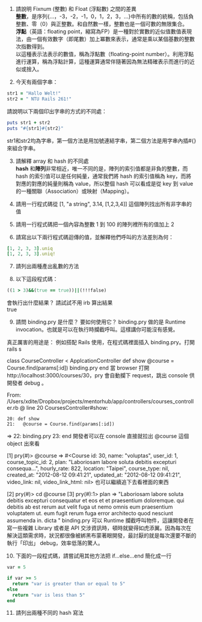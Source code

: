 1. 請說明 Fixnum (整數) 和 Float (浮點數) 之間的差異  
**整數**，是序列{...，-3，-2，-1，0，1，2，3，...}中所有的數的統稱，包括負整數、零（0）與正整數。和自然數一樣，整數也是一個可數的無限集合。  
**浮點**（英語：floating point，縮寫為FP）是一種對於實數的近似值數值表現法，由一個有效數字（即尾數）加上冪數來表示，通常是乘以某個基數的整數次指數得到。  
以這種表示法表示的數值，稱為浮點數（floating-point number）。利用浮點進行運算，稱為浮點計算，這種運算通常伴隨著因為無法精確表示而進行的近似或捨入。  

2. 今天有兩個字串：
  ```ruby 
  str1 = "Hallo Welt!" 
  str2 = " NTU Rails 261!"
  ```
請說明以下兩個印出字串的方式的不同處：
  ```ruby
  puts str1 + str2
  puts "#{str1}#{str2}"
  ```
str1和str2均為字串，第一個方法是用加號連結字串，第二個方法是用字串內插#{}來組合字串。

3. 請解釋 array 和 hash 的不同處  
**hash** 和**陣列**非常相近，唯一不同的是，陣列的索引值都是非負的整數，而 hash 的索引值可以是任何純量，通常我們將 hash 的索引值稱為 key，而將對應的對應的純量則稱為 value，所以整個 hash 可以看成是從 key 到 value 的一種關聯（Association）或映射（Mapping）。

4. 請用一行程式碼從 [1, "a string", 3.14, [1,2,3,4]] 這個陣列找出所有非字串的值

5. 請用一行程式碼把一個內容為整數 1 到 100 的陣列裡所有的值加上 2

6. 請寫出以下兩行程式碼迴傳的值，並解釋他們呼叫的方法差別為何：
  ```ruby
  [1, 2, 3, 3].uniq
  [1, 2, 3, 3].uniq!
  ```

7. 請列出兩種產出亂數的方法

8. 以下這段程式碼：
  ```ruby
  ((1 > 3)&&(true == true))||(!!!false)
  ```
  會執行出什麼結果？ 請試試不用 irb 算出結果  
true

9. 請問 binding.pry 是什麼？ 要如何使用它？
binding.pry 做的是 Runtime invocation。也就是可以在執行時攔截呼叫。這樣講你可能沒有感覺。

真正厲害的用途是： 例如搭配 Rails 使用，在程式碼裡面插入 binding.pry。打開 rails s

 class CourseController < ApplcationController
  def show
    @course = Course.find(params[:id])
    binding.pry
  end
當 browser 打開 http://localhost:3000/courses/30，pry 會自動攔下 request，跳出 console 供開發者 debug 。

From: /Users/xdite/Dropbox/projects/mentorhub/app/controllers/courses_controller.rb @ line 20 CoursesController#show:

    20: def show
    21:   @course = Course.find(params[:id])
 => 22:   binding.pry
    23: end
開發者可以在 console 直接就拉出 @course 這個 object 出來看

[1] pry(#<CoursesController>)> @course
=> #<Course id: 30, name: "voluptas", user_id: 1, course_topic_id: 2, plan: "Laboriosam labore soluta debitis excepturi consequa...", hourly_rate: 822, location: "Taipei", course_type: nil, created_at: "2012-08-12 09:41:21", updated_at: "2012-08-12 09:41:21", video_link: nil, video_link_html: nil>
也可以繼續追下去看裡面的東西

[2] pry(#<CoursesController>)> cd @course
[3] pry(#<Course>):1> plan
=> "Laboriosam labore soluta debitis excepturi consequatur et eos et et praesentium doloremque. qui debitis ab est rerum aut velit fuga ut nemo omnis eum praesentium voluptatem ut. eum fugit rerum fuga error architecto quod nesciunt assumenda in. dicta "
binding.pry 可以 Runtime 攔截呼叫物件，這讓開發者在寫一些複雜 Library 或者是 API 交涉資訊時，頓時就變得如虎添翼。因為每次在解決這類需求時，狀況都很像被綁黑布蒙著眼開發，最討厭的就是每次還要不斷的執行「印出」 debug，效率低落的驚人。


10. 下面的一段程式碼，請嘗試用其他方法把 if...else...end 簡化成一行

  ```ruby
  var = 5

  if var >= 5
  	return "var is greater than or equal to 5"
  else
  	return "var is less than 5"
  end
  ```

11. 請列出兩種不同的 hash 寫法
